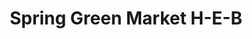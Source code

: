 ---
title: "Spring Green Market H-E-B"
url: /richmond/spring-green-market-h-e-b/
shop: Supermarkt
---